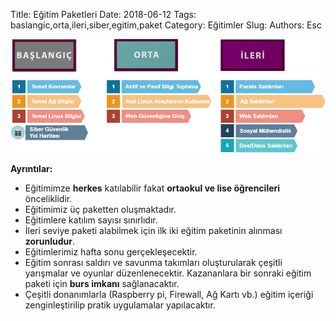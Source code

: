 Title: Eğitim Paketleri
Date: 2018-06-12
Tags: baslangic,orta,ileri,siber,egitim,paket
Category: Eğitimler
Slug: 
Authors: Esc



![pic](/images/paket.jpg)



**Ayrıntılar:**

- Eğitimimze **herkes** katılabilir fakat **ortaokul ve lise öğrencileri** önceliklidir.
- Eğitimimiz üç paketten oluşmaktadır.
- Eğitimlere katılım sayısı sınırlıdır.
- İleri seviye paketi alabilmek için ilk iki eğitim paketinin alınması **zorunludur**.
- Eğitimlerimiz hafta sonu gerçekleşecektir.
- Eğitim sonrası saldırı ve savunma takımları oluşturularak çeşitli yarışmalar ve oyunlar düzenlenecektir. Kazananlara bir sonraki eğitim paketi için **burs imkanı** sağlanacaktır.
- Çeşitli donanımlarla (Raspberry pi, Firewall, Ağ Kartı vb.) eğitim içeriği zenginleştirilip pratik uygulamalar yapılacaktır. 

